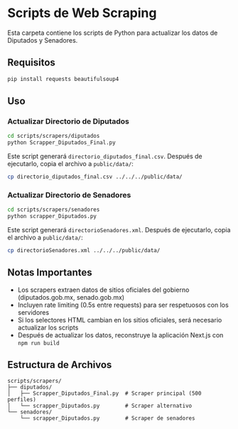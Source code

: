 # Scripts de Web Scraping

Esta carpeta contiene los scripts de Python para actualizar los datos de Diputados y Senadores.

## Requisitos

```bash
pip install requests beautifulsoup4
```

## Uso

### Actualizar Directorio de Diputados

```bash
cd scripts/scrapers/diputados
python Scrapper_Diputados_Final.py
```

Este script generará `directorio_diputados_final.csv`. Después de ejecutarlo, copia el archivo a `public/data/`:

```bash
cp directorio_diputados_final.csv ../../../public/data/
```

### Actualizar Directorio de Senadores

```bash
cd scripts/scrapers/senadores
python scrapper_Diputados.py
```

Este script generará `directorioSenadores.xml`. Después de ejecutarlo, copia el archivo a `public/data/`:

```bash
cp directorioSenadores.xml ../../../public/data/
```

## Notas Importantes

- Los scrapers extraen datos de sitios oficiales del gobierno (diputados.gob.mx, senado.gob.mx)
- Incluyen rate limiting (0.5s entre requests) para ser respetuosos con los servidores
- Si los selectores HTML cambian en los sitios oficiales, será necesario actualizar los scripts
- Después de actualizar los datos, reconstruye la aplicación Next.js con `npm run build`

## Estructura de Archivos

```
scripts/scrapers/
├── diputados/
│   ├── Scrapper_Diputados_Final.py  # Scraper principal (500 perfiles)
│   └── scrapper_Diputados.py        # Scraper alternativo
└── senadores/
    └── scrapper_Diputados.py        # Scraper de senadores
```
